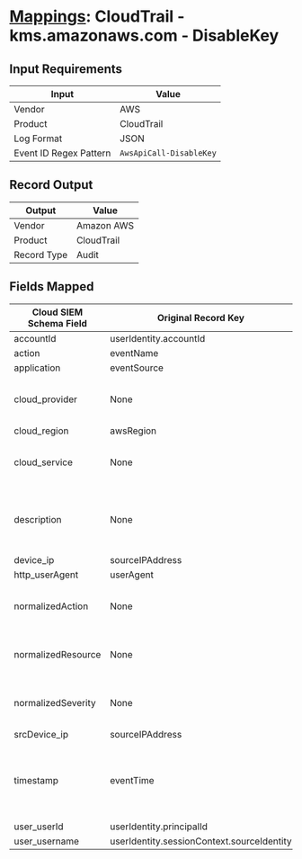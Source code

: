 # [Mappings](README.md): CloudTrail - kms.amazonaws.com - DisableKey

## Input Requirements

|Input|Value|
|-----|-----|
|Vendor|AWS|
|Product|CloudTrail|
|Log Format|JSON|
|Event ID Regex Pattern|`AwsApiCall-DisableKey`|

## Record Output

|Output|Value|
|------|-----|
|Vendor|Amazon AWS|
|Product|CloudTrail|
|Record Type|Audit|

## Fields Mapped

|Cloud SIEM Schema Field|Original Record Key|Notes|
|-----------------------|-------------------|-----|
|accountId|userIdentity.accountId||
|action|eventName||
|application|eventSource||
|cloud_provider|None|The static text `AWS` is populated in this schema field.|
|cloud_region|awsRegion||
|cloud_service|None|The static text `KMS` is populated in this schema field.|
|description|None|The static text `A customer master key (CMK) was disabled.` is populated in this schema field.|
|device_ip|sourceIPAddress||
|http_userAgent|userAgent||
|normalizedAction|None|The static text `disable` is populated in this schema field.|
|normalizedResource|None|The static text `key` is populated in this schema field.|
|normalizedSeverity|None|The static text `3` is populated in this schema field.|
|srcDevice_ip|sourceIPAddress||
|timestamp|eventTime|We expect the orginal record value of `eventTime` is in the format `yyyy-MM-dd'T'HH:mm:ss'Z'`|
|user_userId|userIdentity.principalId||
|user_username|userIdentity.sessionContext.sourceIdentity||


